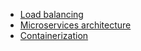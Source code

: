 - [Load balancing](https://github.com/vacu9708/Fundamental-knowledge/blob/main/Development%20methodology/Server%20architecture/Load%20balancing.md)
- [Microservices architecture](https://github.com/vacu9708/Fundamental-knowledge/blob/main/Development%20methodology/Server%20architecture/MSA.md)
- [Containerization](https://github.com/vacu9708/Fundamental-knowledge/blob/main/Development%20methodology/Server%20architecture/Containerization.md)

